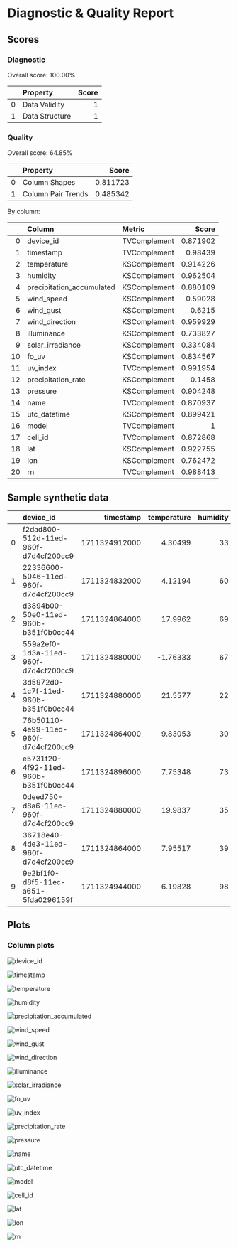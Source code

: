 # Diagnostic & Quality Report

## Scores

### Diagnostic

Overall score: 100.00%

|    | Property       |   Score |
|---:|:---------------|--------:|
|  0 | Data Validity  |       1 |
|  1 | Data Structure |       1 |

### Quality

Overall score: 64.85%

|    | Property           |    Score |
|---:|:-------------------|---------:|
|  0 | Column Shapes      | 0.811723 |
|  1 | Column Pair Trends | 0.485342 |

By column: 

|    | Column                    | Metric       |    Score |
|---:|:--------------------------|:-------------|---------:|
|  0 | device_id                 | TVComplement | 0.871902 |
|  1 | timestamp                 | TVComplement | 0.98439  |
|  2 | temperature               | KSComplement | 0.914226 |
|  3 | humidity                  | KSComplement | 0.962504 |
|  4 | precipitation_accumulated | KSComplement | 0.880109 |
|  5 | wind_speed                | KSComplement | 0.59028  |
|  6 | wind_gust                 | KSComplement | 0.6215   |
|  7 | wind_direction            | KSComplement | 0.959929 |
|  8 | illuminance               | KSComplement | 0.733827 |
|  9 | solar_irradiance          | KSComplement | 0.334084 |
| 10 | fo_uv                     | KSComplement | 0.834567 |
| 11 | uv_index                  | TVComplement | 0.991954 |
| 12 | precipitation_rate        | KSComplement | 0.1458   |
| 13 | pressure                  | KSComplement | 0.904248 |
| 14 | name                      | TVComplement | 0.870937 |
| 15 | utc_datetime              | KSComplement | 0.899421 |
| 16 | model                     | TVComplement | 1        |
| 17 | cell_id                   | TVComplement | 0.872868 |
| 18 | lat                       | KSComplement | 0.922755 |
| 19 | lon                       | KSComplement | 0.762472 |
| 20 | rn                        | TVComplement | 0.988413 |

## Sample synthetic data

|    | device_id                            |     timestamp |   temperature |   humidity |   precipitation_accumulated |   wind_speed |   wind_gust |   wind_direction |   illuminance |   solar_irradiance |   fo_uv |   uv_index |   precipitation_rate |   pressure | name                     | utc_datetime        | model   | cell_id         |     lat |       lon |   rn |
|---:|:-------------------------------------|--------------:|--------------:|-----------:|----------------------------:|-------------:|------------:|-----------------:|--------------:|-------------------:|--------:|-----------:|---------------------:|-----------:|:-------------------------|:--------------------|:--------|:----------------|--------:|----------:|-----:|
|  0 | f2dad800-512d-11ed-960f-d7d4cf200cc9 | 1711324912000 |       4.30499 |         33 |                    743.646  |     0.980885 |  0.191779   |              189 |             0 |               0.01 |       0 |          0 |           0.0190807  |    985.076 | Misty Pumpkin Duststorm  | 2024-03-25 00:01:33 | WS1000  | 87396051effffff | 44.8322 |   16.45   |    8 |
|  1 | 22336600-5046-11ed-960f-d7d4cf200cc9 | 1711324832000 |       4.12194 |         60 |                    129.8    |     0.166037 |  0.00137105 |              298 |            90 |             137.86 |       2 |          0 |           0          |   1014.58  | Blurry Turquoise Season  | 2024-03-25 00:00:21 | WS1000  | 872656730ffffff | 35.8862 |  -66.5312 |    4 |
|  2 | d3894b00-50e0-11ed-960b-b351f0b0cc44 | 1711324864000 |      17.9962  |         69 |                    285.14   |     1.48244  |  1.61957    |              235 |            26 |             135.43 |       0 |          0 |           0.00674671 |   1003.32  | Calm Eggshell Drizzle    | 2024-03-25 00:00:34 | WS1000  | 8739048b3ffffff | 38.9751 |  -61.657  |    4 |
|  3 | 559a2ef0-1d3a-11ed-960f-d7d4cf200cc9 | 1711324880000 |      -1.76333 |         67 |                   1300.04   |     0.637114 |  0.372054   |              337 |             0 |               0.01 |       0 |          0 |           9.9974e-05 |    974.233 | Skinny Tweed Hurricane   | 2024-03-25 00:01:49 | WS1000  | 871fa4746ffffff | 45.5309 |   39.9141 |    8 |
|  4 | 3d5972d0-1c7f-11ed-960b-b351f0b0cc44 | 1711324880000 |      21.5577  |         22 |                    940.226  |     0.559523 |  0.478883   |              259 |           781 |            1488.8  |      47 |          0 |           0.395985   |    991.363 | Tart Nylon Climatologist | 2024-03-25 00:00:46 | WS1000  | 8739336c2ffffff | 20.8882 | -110.983  |    5 |
|  5 | 76b50110-4e99-11ed-960f-d7d4cf200cc9 | 1711324864000 |       9.83053 |         30 |                     46.6638 |     1.88795  |  0.381816   |               14 |          1031 |            1660.73 |      47 |          0 |           0          |    932.255 | Massive Basil Scorcher   | 2024-03-25 00:01:40 | WS1000  | 871959ab2ffffff | 55.6273 | -132.302  |    5 |
|  6 | e5731f20-4f92-11ed-960b-b351f0b0cc44 | 1711324896000 |       7.75348 |         73 |                    206.269  |     6.94959  |  6.11488    |              320 |             0 |               0.12 |       0 |          0 |           0.0270908  |    927.768 | Mean Zomp Lightning      | 2024-03-25 00:02:02 | WS1000  | 87441a881ffffff | 45.305  |   99.7949 |    8 |
|  7 | 0deed750-d8a6-11ec-960f-d7d4cf200cc9 | 1711324880000 |      19.9837  |         35 |                    148.333  |     0.429045 |  0.0520641  |              328 |            38 |             225.72 |       9 |          0 |           0.345939   |    951.425 | Quiet Tartan Cold        | 2024-03-25 00:01:58 | WS1000  | 871f029b5ffffff | 13.4709 |  -84.3206 |    8 |
|  8 | 36718e40-4de3-11ed-960f-d7d4cf200cc9 | 1711324864000 |       7.95517 |         39 |                     15.3191 |     0.085941 |  0.00193766 |              131 |            61 |              97.81 |       4 |          0 |           1.673e-06  |    980.859 | Rural Paisley Snowflake  | 2024-03-25 00:01:34 | WS1000  | 871e19d0bffffff | 28.8501 |   64.8676 |    5 |
|  9 | 9e2bf1f0-d8f5-11ec-a651-5fda0296159f | 1711324944000 |       6.19828 |         98 |                    481.507  |     5.99874  |  6.05994    |              348 |             6 |              20.12 |       0 |          0 |           1e-07      |   1017.49  | Cool Teal Hygrometer     | 2024-03-25 00:02:19 | WS1000  | 871f00298ffffff | 53.7025 |  -21.5337 |   10 |

## Plots

### Column plots

![device_id](plots/device_id_plot.png)

![timestamp](plots/timestamp_plot.png)

![temperature](plots/temperature_plot.png)

![humidity](plots/humidity_plot.png)

![precipitation_accumulated](plots/precipitation_accumulated_plot.png)

![wind_speed](plots/wind_speed_plot.png)

![wind_gust](plots/wind_gust_plot.png)

![wind_direction](plots/wind_direction_plot.png)

![illuminance](plots/illuminance_plot.png)

![solar_irradiance](plots/solar_irradiance_plot.png)

![fo_uv](plots/fo_uv_plot.png)

![uv_index](plots/uv_index_plot.png)

![precipitation_rate](plots/precipitation_rate_plot.png)

![pressure](plots/pressure_plot.png)

![name](plots/name_plot.png)

![utc_datetime](plots/utc_datetime_plot.png)

![model](plots/model_plot.png)

![cell_id](plots/cell_id_plot.png)

![lat](plots/lat_plot.png)

![lon](plots/lon_plot.png)

![rn](plots/rn_plot.png)

